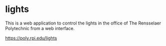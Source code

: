 # lights
This is a web application to control the lights in the office of The Rensselaer Polytechnic from a web interface.


https://poly.rpi.edu/lights
